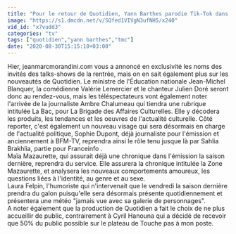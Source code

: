 ```yaml
---
title: "Pour le retour de Quotidien, Yann Barthes parodie Tik-Tok dans une vid\u00e9o et annonce toute une s\u00e9rie de nouveaut\u00e9s \u00e0 partir de lundi sur TMC"
image: "https://s1.dmcdn.net/v/SQfed1VIVgN3ufNH5/x240"
vid_id: "x7vudd3"
categories: "tv"
tags: ["quotidien","yann barthes","tmc"]
date: "2020-08-30T15:15:10+03:00"
---
```

Hier, jeanmarcmorandini.com vous a annoncé en exclusivité les noms des invités des talks-shows de la rentrée, mais on en sait également plus sur les nouveautés de Quotidien. Le ministre de l'Éducation nationale Jean-Michel Blanquer, la comédienne Valérie Lemercier et le chanteur Julien Doré seront donc au rendez-vous, mais les téléspectateurs vont également noter l'arrivée de la journaliste Ambre Chalumeau qui tiendra une rubrique intitulée La Bac, pour La Brigade des Affaires Culturelles. Elle y décodera les produits, les tendances et les oeuvres de l'actualité culturelle. Côté reporter, c'est également un nouveau visage qui sera désormais en charge de l'actualité politique, Sophie Dupont, déjà journaliste pour l'émission et anciennement à BFM-TV, reprendra ainsi le rôle tenu jusque là par Sahlia Brakhlia, partie pour Franceinfo .  <br>Maïa Mazaurette, qui assurait déjà une chronique dans l'émission la saison dernière, reprendra du service. Elle assurera la chronique intitulée la Zone Mazaurette, et analysera les nouveaux comportements amoureux, les questions liées à l'identité, au genre et au sexe.  <br>Laura Felpin, l'humoriste qui n'intervenait que le vendredi la saison dernière prendra du galon puisqu'elle sera désormais présente quotidiennement et présentera une météo &quot;jamais vue avec sa galerie de personnages&quot;.  <br>A noter également que la production de Quotidien a fait le choix de ne plus accueillir de public, contrairement à Cyril Hanouna qui a décidé de recevoir que 50% du public possible sur le plateau de Touche pas à mon poste.
